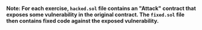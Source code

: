 #### Note: For each exercise, `hacked.sol` file contains an "Attack" contract that exposes some vulnerability in the original contract. The `fixed.sol` file then contains fixed code against the exposed vulnerability.